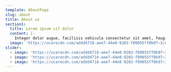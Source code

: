 ```yaml
---
template: AboutPage
slug: about
title: About us
section1:
  title: Lorem ipsum sit dolor
  content: |-
    Integer dolor augue, facilisis vehicula consectetur sit amet, feugiat sit amet purus. Pellentesque consequat non mauris et vestibulum. Donec blandit, arcu vel pharetra aliquam, metus nisi volutpat magna, eget bibendum ex turpis scelerisque orci. Suspendisse vehicula eleifend nibh eget aliquam. Etiam mollis vehicula elit et interdum. Donec blandit, velit sit amet viverra eleifend, risus urna rutrum quis feugiat eros turpis sed turpis.
  image: 'https://ucarecdn.com/addd4718-aee7-44e0-9203-f09055ff0b97~3/nth/0/'
slider:
  - image: 'https://ucarecdn.com/addd4718-aee7-44e0-9203-f09055ff0b97~3/nth/0/'
  - image: 'https://ucarecdn.com/addd4718-aee7-44e0-9203-f09055ff0b97~3/nth/1/'
  - image: 'https://ucarecdn.com/addd4718-aee7-44e0-9203-f09055ff0b97~3/nth/2/'
---
```

